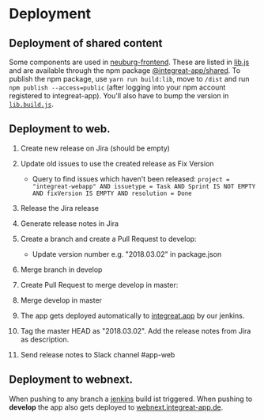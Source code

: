 # Deployment
## Deployment of shared content
Some components are used in [neuburg-frontend](https://github.com/Integreat/neuburg-frontend).
These are listed in [lib.js](src/lib.js) and are available through the npm package [@integreat-app/shared](https://www.npmjs.com/package/@integreat-app/shared).
To publish the npm package, use `yarn run build:lib`, move to `/dist` and run `npm publish --access=public` (after logging into your npm account registered to integreat-app).
You'll  also have to bump the version in [`lib.build.js`](tools/lib.build.js).

## Deployment to web.
1. Create new release on Jira (should be empty)
2. Update old issues to use the created release as Fix Version
   * Query to find issues which haven't been released: `project = "integreat-webapp" AND issuetype = Task AND Sprint IS NOT EMPTY AND fixVersion IS EMPTY AND resolution = Done`
3. Release the Jira release
4. Generate release notes in Jira

5. Create a branch and create a Pull Request to develop:
    * Update version number e.g. "2018.03.02" in package.json
6. Merge branch in develop

7. Create Pull Request to merge develop in master:
8. Merge develop in master

9. The app gets deployed automatically to  [integreat.app](https://integreat.app/) by our jenkins.


10. Tag the master HEAD as "2018.03.02". Add the release notes from Jira as description.
11. Send release notes to Slack channel #app-web

## Deployment to webnext.
When pushing to any branch a [jenkins](https://build.integreat-app.de/job/integreat-webapp/) build ist triggered. When 
pushing to **develop** the app also gets deployed to  [webnext.integreat-app.de](https://webnext.integreat-app.de/). 
